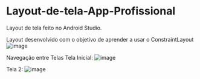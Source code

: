 # Layout-de-tela-App-Profissional
Layout de tela feito no Android Studio.

Layout desenvolvido com o objetivo de aprender a usar o ConstraintLayout
![image](https://github.com/user-attachments/assets/dfdd019f-5ea9-4bf9-a3bd-0fa59e8a3b63)

Navegação entre Telas
Tela Inicial:
![image](https://github.com/user-attachments/assets/ee34d220-b457-4672-950a-7e53c57538c4)


Tela 2: 
![image](https://github.com/user-attachments/assets/26bbc185-37e9-4ba6-a122-5b8c0b252e88)









